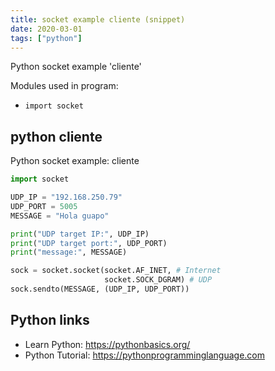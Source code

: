 ```yaml
---
title: socket example cliente (snippet)
date: 2020-03-01
tags: ["python"]
---
```

Python socket example 'cliente'


Modules used in program: 
* `import socket`

## python cliente

Python socket example: cliente

```python
import socket

UDP_IP = "192.168.250.79"
UDP_PORT = 5005
MESSAGE = "Hola guapo"

print("UDP target IP:", UDP_IP)
print("UDP target port:", UDP_PORT)
print("message:", MESSAGE)

sock = socket.socket(socket.AF_INET, # Internet
                     socket.SOCK_DGRAM) # UDP
sock.sendto(MESSAGE, (UDP_IP, UDP_PORT))


```

## Python links

- Learn Python: https://pythonbasics.org/
- Python Tutorial: https://pythonprogramminglanguage.com
